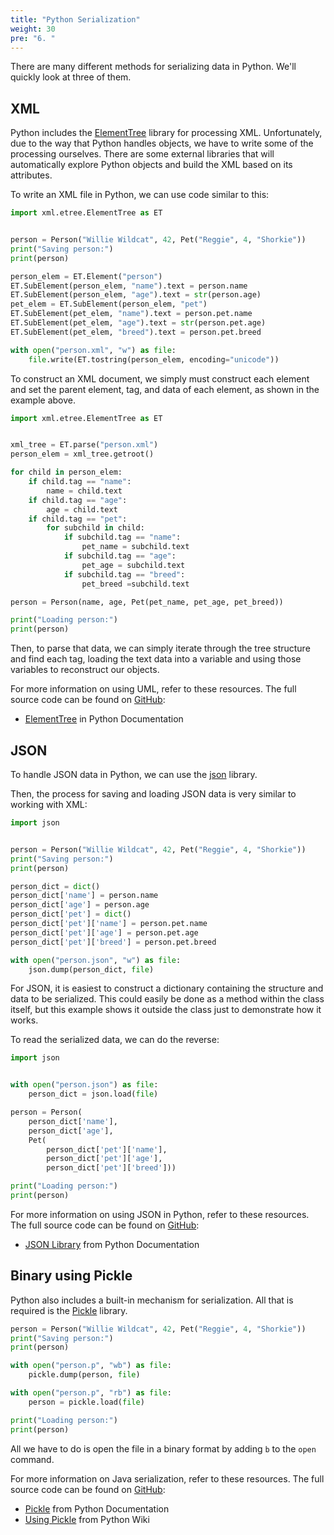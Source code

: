 ```yaml
---
title: "Python Serialization"
weight: 30
pre: "6. "
---
```


There are many different methods for serializing data in Python. We'll quickly look at three of them. 

## XML 

Python includes the [ElementTree](https://docs.python.org/3/library/xml.etree.elementtree.html) library for processing XML. Unfortunately, due to the way that Python handles objects, we have to write some of the processing ourselves. There are some external libraries that will automatically explore Python objects and build the XML based on its attributes. 

To write an XML file in Python, we can use code similar to this:

```python
import xml.etree.ElementTree as ET


person = Person("Willie Wildcat", 42, Pet("Reggie", 4, "Shorkie"))
print("Saving person:")
print(person)

person_elem = ET.Element("person")
ET.SubElement(person_elem, "name").text = person.name
ET.SubElement(person_elem, "age").text = str(person.age)
pet_elem = ET.SubElement(person_elem, "pet")
ET.SubElement(pet_elem, "name").text = person.pet.name
ET.SubElement(pet_elem, "age").text = str(person.pet.age)
ET.SubElement(pet_elem, "breed").text = person.pet.breed

with open("person.xml", "w") as file:
    file.write(ET.tostring(person_elem, encoding="unicode"))

```

To construct an XML document, we simply must construct each element and set the parent element, tag, and data of each element, as shown in the example above.

```python
import xml.etree.ElementTree as ET


xml_tree = ET.parse("person.xml")
person_elem = xml_tree.getroot()

for child in person_elem:
    if child.tag == "name":
        name = child.text
    if child.tag == "age":
        age = child.text
    if child.tag == "pet":
        for subchild in child:
            if subchild.tag == "name":
                pet_name = subchild.text
            if subchild.tag == "age":
                pet_age = subchild.text
            if subchild.tag == "breed":
                pet_breed =subchild.text

person = Person(name, age, Pet(pet_name, pet_age, pet_breed))

print("Loading person:")
print(person)
```

Then, to parse that data, we can simply iterate through the tree structure and find each tag, loading the text data into a variable and using those variables to reconstruct our objects.

For more information on using UML, refer to these resources. The full source code can be found on [GitHub](https://github.com/K-State-Computational-Core/serialization-examples-python/tree/main/xml):

* [ElementTree](https://docs.python.org/3/library/xml.etree.elementtree.html) in Python Documentation

## JSON

To handle JSON data in Python, we can use the [json](https://docs.python.org/3/library/json.html) library.

Then, the process for saving and loading JSON data is very similar to working with XML:

```python
import json


person = Person("Willie Wildcat", 42, Pet("Reggie", 4, "Shorkie"))
print("Saving person:")
print(person)

person_dict = dict()
person_dict['name'] = person.name
person_dict['age'] = person.age
person_dict['pet'] = dict()
person_dict['pet']['name'] = person.pet.name
person_dict['pet']['age'] = person.pet.age
person_dict['pet']['breed'] = person.pet.breed

with open("person.json", "w") as file:
    json.dump(person_dict, file)

```

For JSON, it is easiest to construct a dictionary containing the structure and data to be serialized. This could easily be done as a method within the class itself, but this example shows it outside the class just to demonstrate how it works.

To read the serialized data, we can do the reverse:

```python
import json


with open("person.json") as file:
    person_dict = json.load(file)

person = Person(
    person_dict['name'],
    person_dict['age'],
    Pet(
        person_dict['pet']['name'],
        person_dict['pet']['age'],
        person_dict['pet']['breed']))

print("Loading person:")
print(person)
```

For more information on using JSON in Python, refer to these resources. The full source code can be found on [GitHub](https://github.com/K-State-Computational-Core/serialization-examples-python/tree/main/json):

* [JSON Library](https://docs.python.org/3/library/json.html) from Python Documentation

## Binary using Pickle

Python also includes a built-in mechanism for serialization. All that is required is the [Pickle](https://docs.python.org/3/library/pickle.html) library. 

```python
person = Person("Willie Wildcat", 42, Pet("Reggie", 4, "Shorkie"))
print("Saving person:")
print(person)

with open("person.p", "wb") as file:
    pickle.dump(person, file)

```

```python
with open("person.p", "rb") as file:
    person = pickle.load(file)

print("Loading person:")
print(person)

```

All we have to do is open the file in a binary format by adding `b` to the `open` command.

For more information on Java serialization, refer to these resources. The full source code can be found on [GitHub](https://github.com/K-State-Computational-Core/serialization-examples-python/tree/main/binary):

* [Pickle](https://docs.python.org/3/library/pickle.html) from Python Documentation
* [Using Pickle](https://wiki.python.org/moin/UsingPickle) from Python Wiki
